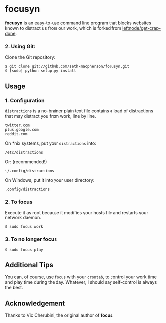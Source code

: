 # focusyn

__focusyn__ is an easy-to-use command line program that blocks websites known to distract us from our work, which is forked from [leftnode/get-crap-done](https://github.com/leftnode/get-shit-done).

### 2. Using Git:

Clone the Git repository:

    $ git clone git://github.com/seth-macpherson/focusyn.git
    $ [sudo] python setup.py install

## Usage

### 1. Configuration

`distractions` is a no-brainer plain text file contains a load of distractions that may distract you from work, line by line.

    twitter.com
    plus.google.com
    reddit.com

On *nix systems, put your `distractions` into:

    /etc/distractions

Or: (recommended!)

    ~/.config/distractions

On Windows, put it into your user directory:

    .config/distractions

### 2. To focus

Execute it as root because it modifies your hosts file and restarts your network daemon.

    $ sudo focus work

### 3. To no longer focus

    $ sudo focus play

## Additional Tips

You can, of course, use `focus` with your `crontab`, to control your work time and play time during the day. Whatever, I should say self-control is always the best.



## Acknowledgement

Thanks to Vic Cherubini, the original author of __focus__.
